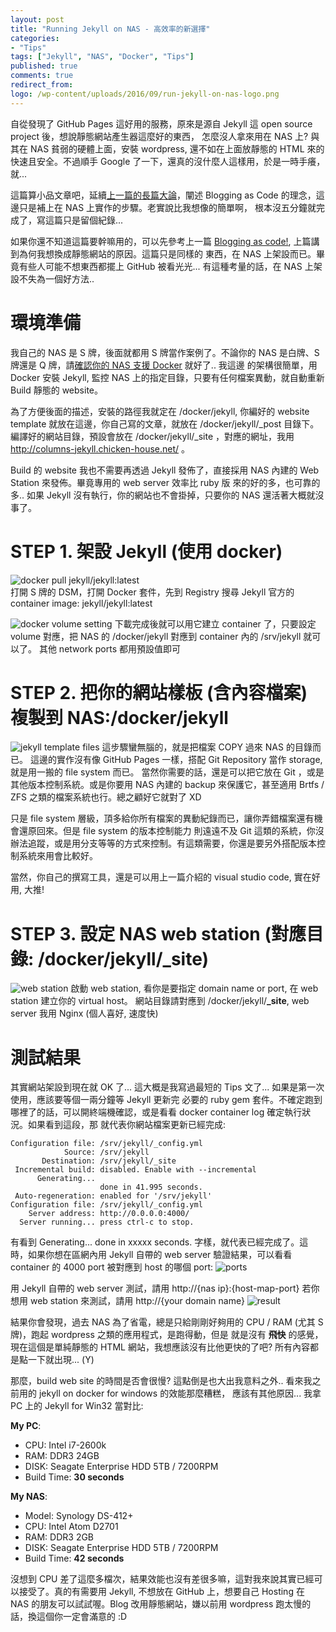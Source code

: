 ```yaml
---
layout: post
title: "Running Jekyll on NAS - 高效率的新選擇"
categories:
- "Tips"
tags: ["Jekyll", "NAS", "Docker", "Tips"]
published: true
comments: true
redirect_from:
logo: /wp-content/uploads/2016/09/run-jekyll-on-nas-logo.png
---
```


自從發現了 GitHub Pages 這好用的服務，原來是源自 Jekyll 這 open source project 後，想說靜態網站產生器這麼好的東西，
怎麼沒人拿來用在 NAS 上? 與其在 NAS 貧弱的硬體上面，安裝 wordpress, 還不如在上面放靜態的 HTML 來的快速且安全。不過順手
Google 了一下，還真的沒什麼人這樣用，於是一時手癢，就...

<!--more-->

這篇算小品文章吧，延續[上一篇的長篇大論](/2016/09/16/blog-as-code/)，闡述 Blogging as Code 的理念，這邊只是補上在 NAS 上實作的步驟。老實說比我想像的簡單啊，
根本沒五分鐘就完成了，寫這篇只是留個紀錄...

如果你還不知道這篇要幹嘛用的，可以先參考上一篇 [Blogging as code!](/2016/09/16/blog-as-code/), 上篇講到為何我想換成靜態網站的原因。這篇只是同樣的
東西，在 NAS 上架設而已。畢竟有些人可能不想東西都擺上 GitHub 被看光光... 有這種考量的話，在 NAS 上架設不失為一個好方法..


# 環境準備

我自己的 NAS 是 S 牌，後面就都用 S 牌當作案例了。不論你的 NAS 是白牌、S 牌還是 Q 牌，請[確認你的 NAS 支援 Docker](https://www.synology.com/zh-tw/dsm/app_packages/Docker) 就好了.. 我這邊
的架構很簡單，用 Docker 安裝 Jekyll, 監控 NAS 上的指定目錄，只要有任何檔案異動，就自動重新 Build 靜態的 website。

為了方便後面的描述，安裝的路徑我就定在 /docker/jekyll, 你編好的 website template 就放在這邊，你自己寫的文章，就放在 /docker/jekyll/_post 目錄下。
編譯好的網站目錄，預設會放在 /docker/jekyll/_site ，對應的網址，我用 http://columns-jekyll.chicken-house.net/ 。

Build 的 website 我也不需要再透過 Jekyll 發佈了，直接採用 NAS 內建的 Web Station 來發佈。畢竟專用的 web server 效率比 ruby 版
來的好的多，也可靠的多.. 如果 Jekyll 沒有執行，你的網站也不會掛掉，只要你的 NAS 還活著大概就沒事了。


# STEP 1. 架設 Jekyll (使用 docker)

![docker pull jekyll/jekyll:latest](/wp-content/uploads/2016/09/run-jekyll-on-nas-docker-pull.png)  
打開 S 牌的 DSM，打開 Docker 套件，先到 Registry 搜尋 Jekyll 官方的 container image: jekyll/jekyll:latest  

![docker volume setting](/wp-content/uploads/2016/09/run-jekyll-on-nas-volume-mapping.png)
下載完成後就可以用它建立 container 了，只要設定 volume 對應，把 NAS 的 /docker/jekyll 對應到 container 內的 /srv/jekyll 就可以了。
其他 network ports 都用預設值即可


# STEP 2. 把你的網站樣板 (含內容檔案) 複製到 NAS:/docker/jekyll

![jekyll template files](/wp-content/uploads/2016/09/run-jekyll-on-nas-files.png)
這步驟蠻無腦的，就是把檔案 COPY 過來 NAS 的目錄而已。
這邊的實作沒有像 GitHub Pages 一樣，搭配 Git Repository 當作 storage, 就是用一搬的 file system 而已。
當然你需要的話，還是可以把它放在 Git ，或是其他版本控制系統。或是你要用 NAS 內建的 backup 來保護它，甚至適用 Brtfs / ZFS
之類的檔案系統也行。總之顧好它就對了 XD

只是 file system 層級，頂多給你所有檔案的異動紀錄而已，讓你弄錯檔案還有機會還原回來。但是 file system 的版本控制能力
則遠遠不及 Git 這類的系統，你沒辦法追蹤，或是用分支等等的方式來控制。有這類需要，你還是要另外搭配版本控制系統來用會比較好。

當然，你自己的撰寫工具，還是可以用上一篇介紹的 visual studio code, 實在好用, 大推!

# STEP 3. 設定 NAS web station (對應目錄: /docker/jekyll/_site)

![web station](/wp-content/uploads/2016/09/run-jekyll-on-nas-webstation.png)
啟動 web station, 看你是要指定 domain name or port, 在 web station 建立你的 virtual host。
網站目錄請對應到 /docker/jekyll/**_site**, web server 我用 Nginx (個人喜好, 速度快)


# 測試結果

其實網站架設到現在就 OK 了... 這大概是我寫過最短的 Tips 文了... 如果是第一次使用，應該要等個一兩分鐘等 Jekyll 更新完
必要的 ruby gem 套件。不確定跑到哪裡了的話，可以開終端機確認，或是看看 docker container log 確定執行狀況。如果看到這段，那
就代表你網站檔案更新已經完成:

```log
Configuration file: /srv/jekyll/_config.yml
            Source: /srv/jekyll
       Destination: /srv/jekyll/_site
 Incremental build: disabled. Enable with --incremental
      Generating... 
                    done in 41.995 seconds.
 Auto-regeneration: enabled for '/srv/jekyll'
Configuration file: /srv/jekyll/_config.yml
    Server address: http://0.0.0.0:4000/
  Server running... press ctrl-c to stop.
```

有看到 Generating... done in xxxxx seconds. 字樣，就代表已經完成了。這時，如果你想在區網內用 Jekyll 自帶的 web server
驗證結果，可以看看 container 的 4000 port 被對應到 host 的哪個 port:
![ports](/wp-content/uploads/2016/09/run-jekyll-on-nas-ports-mapping.png)

用 Jekyll 自帶的 web server 測試，請用 http://{nas ip}:{host-map-port}
若你想用 web station 來測試，請用 http://{your domain name}
![result](/wp-content/uploads/2016/09/run-jekyll-on-nas-result.png)

結果你會發現，過去 NAS 為了省電，總是只給剛剛好夠用的 CPU / RAM (尤其 S 牌)，跑起 wordpress 之類的應用程式，是跑得動，但是
就是沒有 **飛快** 的感覺，現在這個是單純靜態的 HTML 網站，我想應該沒有比他更快的了吧? 所有內容都是點一下就出現... (Y)

那麼，build web site 的時間是否會很慢? 這點倒是也大出我意料之外.. 看來我之前用的 jekyll on docker for windows 的效能那麼糟糕，
應該有其他原因... 我拿 PC 上的 Jekyll for Win32 當對比:

**My PC**:
- CPU: Intel i7-2600k
- RAM: DDR3 24GB
- DISK: Seagate Enterprise HDD 5TB / 7200RPM
- Build Time: **30 seconds**

**My NAS**:
- Model: Synology DS-412+
- CPU: Intel Atom D2701
- RAM: DDR3 2GB
- DISK: Seagate Enterprise HDD 5TB / 7200RPM
- Build Time: **42 seconds**

沒想到 CPU 差了這麼多檔次，結果效能也沒有差很多嘛，這對我來說其實已經可以接受了。真的有需要用 Jekyll, 不想放在 GitHub 上，想要自己
Hosting 在 NAS 的朋友可以試試喔。Blog 改用靜態網站，嫌以前用 wordpress 跑太慢的話，換這個你一定會滿意的 :D 